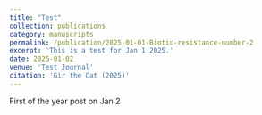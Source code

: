 ```yaml
---
title: "Test"
collection: publications
category: manuscripts
permalink: /publication/2025-01-01-Biotic-resistance-number-2
excerpt: 'This is a test for Jan 1 2025.'
date: 2025-01-02
venue: 'Test Journal'
citation: 'Gir the Cat (2025)'
---
```


First of the year post on Jan 2